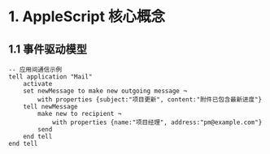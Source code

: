 <!-- chapters/01-Introduction.md -->
# 1. AppleScript 核心概念

## 1.1 事件驱动模型
```applescript
-- 应用间通信示例
tell application "Mail"
    activate
    set newMessage to make new outgoing message ¬
        with properties {subject:"项目更新", content:"附件已包含最新进度"}
    tell newMessage
        make new to recipient ¬
            with properties {name:"项目经理", address:"pm@example.com"}
        send
    end tell
end tell